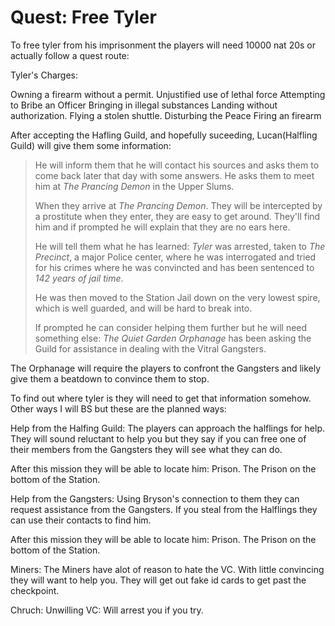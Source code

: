 # Quest: Free Tyler

To free tyler from his imprisonment the players will need 10000 nat 20s or actually follow a quest route:

Tyler's Charges:

Owning a firearm without a permit.
Unjustified use of lethal force
Attempting to Bribe an Officer
Bringing in illegal substances
Landing without authorization.
Flying a stolen shuttle.
Disturbing the Peace
Firing an firearm

After accepting the Hafling Guild, and hopefully suceeding, Lucan(Halfling Guild) will give them some information:

> He will inform them that he will contact his sources and asks them to come back later that day with some answers. He asks them to meet him at *The Prancing Demon* in the Upper Slums.
>
> When they arrive at *The Prancing Demon*. They will be intercepted by a prostitute when they enter, they are easy to get around. They'll find him and if prompted he will explain that they are no ears here.
>
> He will tell them what he has learned: *Tyler* was arrested, taken to *The Precinct*, a major Police center, where he was interrogated and tried for his crimes where he was convincted and has been sentenced to *142 years of jail time*.
>
> He was then moved to the Station Jail down on the very lowest spire, which is well guarded, and will be hard to break into.
>
> If prompted he can consider helping them further but he will need something else: *The Quiet Garden Orphanage* has been asking the Guild for assistance in dealing with the Vitral Gangsters.

The Orphanage will require the players to confront the Gangsters and likely give them a beatdown to convince them to stop.










To find out where tyler is they will need to get that information somehow. Other ways I will BS but these are the planned ways:

Help from the Halfing Guild:
The players can approach the halflings for help. They will sound reluctant to help you but they say if you can free one of their members from the Gangsters they will see what they can do.

After this mission they will be able to locate him: 
Prison. The Prison on the bottom of the Station.

Help from the Gangsters:
Using Bryson's connection to them they can request assistance from the Gangsters. If you steal from the Halflings they can use their contacts to find him.

After this mission they will be able to locate him: 
Prison. The Prison on the bottom of the Station.

Miners:
The Miners have alot of reason to hate the VC. With little convincing they will want to help you. They will get out fake id cards to get past the checkpoint.

Chruch: Unwilling
VC: Will arrest you if you try.
